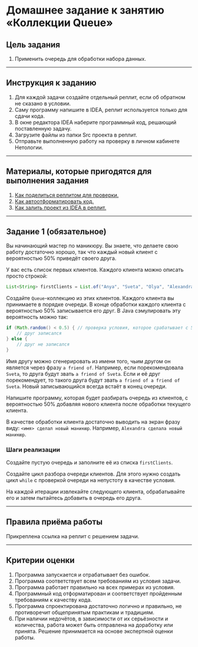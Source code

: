 # Домашнее задание к занятию «Коллекции Queue»## Цель задания1. Применить очередь для обработки набора данных.------## Инструкция к заданию1. Для каждой задачи создайте отдельный реплит, если об обратном не сказано в условии.1. Саму программу напишите в IDEA, реплит используется только для сдачи кода.3. В окне редактора IDEA наберите программный код, решающий поставленную задачу.5. Загрузите файлы из папки Src проекта в реплит.6. Отправьте выполненную работу на проверку в личном кабинете Нетологии.------## Материалы, которые пригодятся для выполнения задания1. [Как поделиться реплитом для проверки.](https://github.com/netology-code/java-homeworks/blob/java-43/QA_ReplitShare.md)2. [Как автоотформатировать код.](https://github.com/netology-code/java-homeworks/blob/java-43/QA_Format.md)3. [Как залить проект из IDEA в реплит.](https://github.com/netology-code/java-homeworks/blob/java-43/QA_ReplitUpload.md)------## Задание 1 (обязательное)Вы начинающий мастер по маникюру.Вы знаете, что делаете свою работу достаточно хорошо, так что каждый новый клиент с вероятностью 50% приведёт своего друга.У вас есть список первых клиентов. Каждого клиента можно описать просто строкой:```javaList<String> firstClients = List.of("Anya", "Sveta", "Olya", "Alexandra", "Ruslana", "Olesya", "Vika");```Создайте `Queue`-коллекцию из этих клиентов. Каждого клиента вы принимаете в порядке очереди.В конце обработки каждого клиента с вероятностью 50% записывается его друг.В Java сэмулировать эту вероятность можно так:```javaif (Math.random() < 0.5) { // проверка условия, которое срабатывает с 50% вероятностью    // друг записался} else {    // друг не записался}```Имя другу можно сгенерировать из имени того, чьим другом он является через фразу `a friend of`.Например, если порекомендовала `Sveta`, то друга будут звать `a friend of Sveta`.Если и её друг порекомендует, то такого друга будут звать `a friend of a friend of Sveta`.Новый записывающийся всегда встаёт в конец очереди.Напишите программу, которая будет разбирать очередь из клиентов, с вероятностью 50% добавляя нового клиента после обработки текущего клиента.В качестве обработки клиента достаточно выводить на экран фразу виду: `<имя> сделал новый маникюр`. Например, `Alexandra сделала новый маникюр`.### Шаги реализацииСоздайте пустую очередь и заполните её из списка `firstClients`.Создайте цикл разбора очереди клиентов. Для этого нужно создать цикл `while` с проверкой очереди на непустоту в качестве условия.На каждой итерации извлекайте следующего клиента, обрабатывайте его и затем пытайтесь добавить в очередь его друга.------## Правила приёма работыПрикреплена ссылка на реплит с решением задачи.------## Критерии оценки1. Программа запускается и отрабатывает без ошибок.2. Программа соответствует всем требованиям из условия задачи.3. Программа работает правильно на всех примерах из условия.4. Программный код отформатирован и соответствует пройденным требованиям к качеству кода.5. Программа спроектирована достаточно логично и правильно, не противоречит общепринятым практикам и традициям.6. При наличии недочётов, в зависимости от их серьёзности и количества, работа может быть отправлена на доработку или принята. Решение принимается на основе экспертной оценки работы.